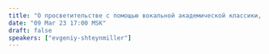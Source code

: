 ```yaml
---
title: "О просветительстве с помощью вокальной академической классики, а также старых добрых советских и народных песен"
date: "09 Mar 23 17:00 MSK"
draft: false
speakers: ["evgeniy-shteynmiller"]
---
```

